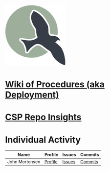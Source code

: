 <img src="static/assets/ncs_logo.png" width="200" height="200">

# <a href="https://github.com/nighthawkcoders/nighthawk_csp/wiki" target="_blank">Wiki of Procedures (aka Deployment)</a>


# <a href="https://github.com/nighthawkcoders/nighthawk_csp/graphs/contributors" target="_blank">CSP Repo Insights</a>


# Individual Activity
| Name | Profile | Issues | Commits |
| --- | --- | --- | --- |
| John Mortensen |  <a href="https://github.com/jm1021" target="_blank">Profile</a> | <a href="https://github.com/nighthawkcoders/nighthawk_csp/issues?q=assignee%3Ajm1021" target="_blank">Issues</a> | <a href="https://github.com/nighthawkcoders/nighthawk_csp/commits?author=jm1021" target="_blank">Commits</a> | 
